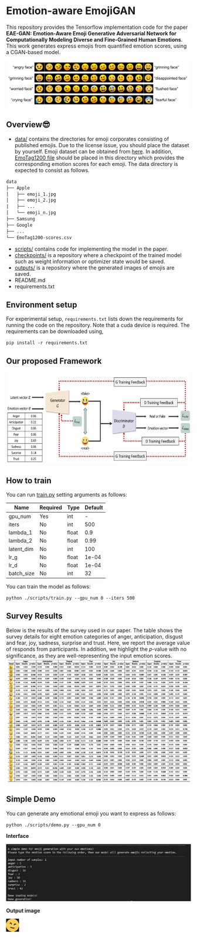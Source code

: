 # Emotion-aware EmojiGAN
This repository provides the Tensorflow implementation code for the paper **EAE-GAN: Emotion-Aware Emoji Generative Adversarial Network for Computationally Modeling Diverse and Fine-Grained Human Emotions**. This work generates express emojis from quantified emotion scores, using a CGAN-based model.

<!-- ![case_study_example_total_4](https://user-images.githubusercontent.com/63252403/163818058-b14319c4-fb26-420f-b919-7b62ea4d1fd3.jpg) -->
<img src="img/163818058-b14319c4-fb26-420f-b919-7b62ea4d1fd3.jpg" width="500" height="130"/>

Overview😎
-------------
* [data/]() contains the directories for emoji corporates consisting of published emojis. Due to the license issue, you should place the dataset by yourself. Emoji dataset can be obtained from [here](https://www.kaggle.com/datasets/subinium/emojiimage-dataset). In addition, [EmoTag1200 file](https://github.com/abushoeb/EmoTag/blob/master/data/EmoTag1200-scores.csv) should be placed in this directory which provides the corresponding emotion scores for each emoji. The data directory is expected to consist as follows.
```bash
data
├── Apple
│   ├── emoji_1.jpg
│   ├── emoji_2.jpg
|   ├── ...
│   └── emoji_n.jpg
├── Samsung 
├── Google
├── ...
└── EmoTag1200-scores.csv 
```
* [scripts/]() contains code for implementing the model in the paper.
* [checkpoints/]() is a repository where a checkpoint of the trained model such as weight information or optimizer state would be saved.
* [outputs/]() is a repository where the generated images of emojis are saved.
* README.md
* requirements.txt

Environment setup
-------------
For experimental setup, ``requirements.txt`` lists down the requirements for running the code on the repository. Note that a cuda device is required.
The requirements can be downloaded using,
```
pip install -r requirements.txt
``` 

Our proposed Framework
-------------
<!-- ![model_architecture_v3](https://user-images.githubusercontent.com/63252403/163816911-515d32e6-0d24-48d3-92d2-f30b16beee7a.png) -->

<img src="img/163816911-515d32e6-0d24-48d3-92d2-f30b16beee7a.png" width="600" height="250"/>

How to train
-------------
You can run [train.py]() setting arguments as follows:
 
<!-- * gpu_num: required, int, no default
* iters: not required, int, 500
* lambda_1: not required, float, 0.9
* lambda_2: not required, float, 0.99
* latent_dim: not required, int, 100
* lr_g: not required, float, 1e-04
* iters: not required, float, 1e-04
* batch_size: not required, int, 32  -->

|Name|Required|Type|Default|
|---|---|---|---|
|gpu_num|Yes|int|-|
|iters|No|int|500|
|lambda_1|No|float|0.9|
|lambda_2|No|float|0.99|
|latent_dim|No|int|100|
|lr_g|No|float|1e-04|
|lr_d|No|float|1e-04| 
|batch_size|No|int|32| 


You can train the model as follows:
```
python ./scripts/train.py --gpu_num 0 --iters 500
```  


Survey Results
-------------
Below is the results of the survey used in our paper. The table shows the survey details for eight emotion categories of anger, anticipation, disgust and fear, joy, sadness, surprise and trust. Here, we report the average value of responds from participants. In addition, we highlight the 𝑝-value with no significance, as they are
well-representing the input emotion scores. 
<img src="img/168953921-1bab4058-b848-4ba7-ba30-e0bb19a92852.jpg"/> 


Simple Demo
-------------
You can generate any emotional emoji you want to express as follows:
```
python ./scripts/demo.py --gpu_num 0
``` 

**Interface**
 
<img src="img/163826964-7404af60-a578-4e7d-a900-04239d8c9921.jpg"/> 

**Output image** 

<img src="img/163831915-1da7b5f1-8da8-4ac5-87da-d886f99fbb00.png" width="35" height="35"/> 
